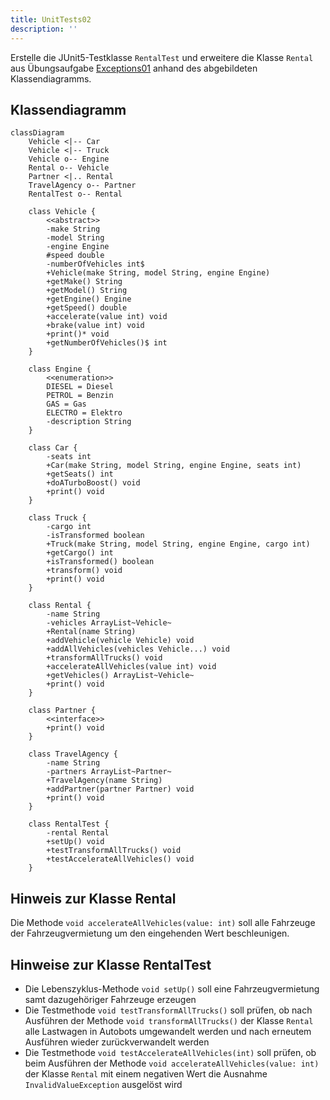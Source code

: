 ```yaml
---
title: UnitTests02
description: ''
---
```


Erstelle die JUnit5-Testklasse `RentalTest` und erweitere die Klasse `Rental`
aus Übungsaufgabe [Exceptions01](../exceptions/exceptions01.md) anhand des
abgebildeten Klassendiagramms.

## Klassendiagramm

```mermaid
classDiagram
    Vehicle <|-- Car
    Vehicle <|-- Truck
    Vehicle o-- Engine
    Rental o-- Vehicle
    Partner <|.. Rental
    TravelAgency o-- Partner
    RentalTest o-- Rental

    class Vehicle {
        <<abstract>>
        -make String
        -model String
        -engine Engine
        #speed double
        -numberOfVehicles int$
        +Vehicle(make String, model String, engine Engine)
        +getMake() String
        +getModel() String
        +getEngine() Engine
        +getSpeed() double
        +accelerate(value int) void
        +brake(value int) void
        +print()* void
        +getNumberOfVehicles()$ int
    }

    class Engine {
        <<enumeration>>
        DIESEL = Diesel
        PETROL = Benzin
        GAS = Gas
        ELECTRO = Elektro
        -description String
    }

    class Car {
        -seats int
        +Car(make String, model String, engine Engine, seats int)
        +getSeats() int
        +doATurboBoost() void
        +print() void
    }

    class Truck {
        -cargo int
        -isTransformed boolean
        +Truck(make String, model String, engine Engine, cargo int)
        +getCargo() int
        +isTransformed() boolean
        +transform() void
        +print() void
    }

    class Rental {
        -name String
        -vehicles ArrayList~Vehicle~
        +Rental(name String)
        +addVehicle(vehicle Vehicle) void
        +addAllVehicles(vehicles Vehicle...) void
        +transformAllTrucks() void
        +accelerateAllVehicles(value int) void
        +getVehicles() ArrayList~Vehicle~
        +print() void
    }

    class Partner {
        <<interface>>
        +print() void
    }

    class TravelAgency {
        -name String
        -partners ArrayList~Partner~
        +TravelAgency(name String)
        +addPartner(partner Partner) void
        +print() void
    }

    class RentalTest {
        -rental Rental
        +setUp() void
        +testTransformAllTrucks() void
        +testAccelerateAllVehicles() void
    }
```

## Hinweis zur Klasse Rental

Die Methode `void accelerateAllVehicles(value: int)` soll alle Fahrzeuge der
Fahrzeugvermietung um den eingehenden Wert beschleunigen.

## Hinweise zur Klasse RentalTest

- Die Lebenszyklus-Methode `void setUp()` soll eine Fahrzeugvermietung samt
  dazugehöriger Fahrzeuge erzeugen
- Die Testmethode `void testTransformAllTrucks()` soll prüfen, ob nach Ausführen
  der Methode `void transformAllTrucks()` der Klasse `Rental` alle Lastwagen in
  Autobots umgewandelt werden und nach erneutem Ausführen wieder
  zurückverwandelt werden
- Die Testmethode `void testAccelerateAllVehicles(int)` soll prüfen, ob beim
  Ausführen der Methode `void accelerateAllVehicles(value: int)` der Klasse
  `Rental` mit einem negativen Wert die Ausnahme `InvalidValueException`
  ausgelöst wird
